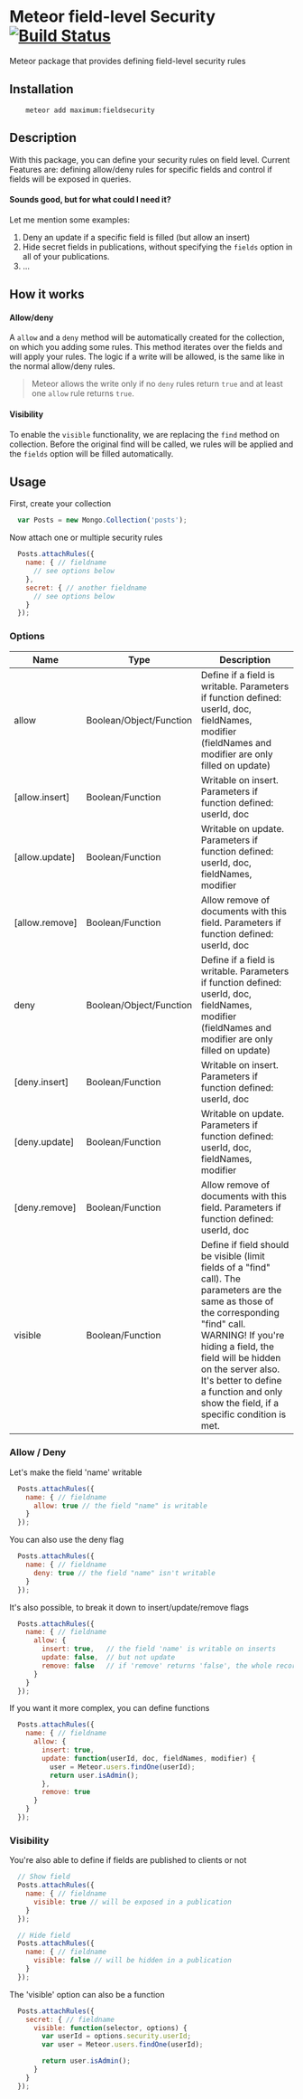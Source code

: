 # Meteor field-level Security [![Build Status](https://travis-ci.org/maximummeteor/fieldsecurity.svg)](https://travis-ci.org/maximummeteor/fieldsecurity)

Meteor package that provides defining field-level security rules

## Installation

```
    meteor add maximum:fieldsecurity
```

## Description

With this package, you can define your security rules on field level.
Current Features are: defining allow/deny rules for specific fields and control if fields will be exposed in queries.

#### Sounds good, but for what could I need it?
Let me mention some examples:
1. Deny an update if a specific field is filled (but allow an insert)
2. Hide secret fields in publications, without specifying the `fields` option in all of your publications.
3. ...


## How it works

#### Allow/deny
A `allow` and a `deny` method will be automatically created for the collection, on which you adding some rules. This method iterates over the fields and will apply your rules.
The logic if a write will be allowed, is the same like in the normal allow/deny rules.
> Meteor allows the write only if no `deny` rules return `true` and at least one `allow` rule returns `true`.

#### Visibility
To enable the `visible` functionality, we are replacing the `find` method on collection. Before the original find will be called, we rules will be applied and the `fields` option will be filled automatically.

## Usage

First, create your collection
```javascript
  var Posts = new Mongo.Collection('posts');
```

Now attach one or multiple security rules
```javascript  
  Posts.attachRules({
    name: { // fieldname
      // see options below
    },
    secret: { // another fieldname
      // see options below
    }
  });
```

### Options
|Name|Type|Description|
|----|----|-----------|
|allow|Boolean/Object/Function|Define if a field is writable. Parameters if function defined: userId, doc, fieldNames, modifier (fieldNames and modifier are only filled on update)|
|[allow.insert]|Boolean/Function|Writable on insert. Parameters if function defined: userId, doc|
|[allow.update]|Boolean/Function|Writable on update. Parameters if function defined: userId, doc, fieldNames, modifier|
|[allow.remove]|Boolean/Function|Allow remove of documents with this field. Parameters if function defined: userId, doc|
|deny|Boolean/Object/Function|Define if a field is writable. Parameters if function defined: userId, doc, fieldNames, modifier (fieldNames and modifier are only filled on update)|
|[deny.insert]|Boolean/Function|Writable on insert. Parameters if function defined: userId, doc|
|[deny.update]|Boolean/Function|Writable on update. Parameters if function defined: userId, doc, fieldNames, modifier|
|[deny.remove]|Boolean/Function|Allow remove of documents with this field. Parameters if function defined: userId, doc|
|visible|Boolean/Function|Define if field should be visible (limit fields of a "find" call). The parameters are the same as those of the corresponding "find" call. WARNING! If you're hiding a field, the field will be hidden on the server also. It's better to define a function and only show the field, if a specific condition is met.|

### Allow / Deny

Let's make the field 'name' writable
```javascript  
  Posts.attachRules({
    name: { // fieldname
      allow: true // the field "name" is writable
    }
  });
```

You can also use the deny flag
```javascript  
  Posts.attachRules({
    name: { // fieldname
      deny: true // the field "name" isn't writable
    }
  });
```

It's also possible, to break it down to insert/update/remove flags
```javascript  
  Posts.attachRules({
    name: { // fieldname
      allow: {
        insert: true,   // the field 'name' is writable on inserts
        update: false,  // but not update
        remove: false   // if 'remove' returns 'false', the whole record cannot be deleted if the field is filled
      }
    }
  });
```


If you want it more complex, you can define functions
```javascript  
  Posts.attachRules({
    name: { // fieldname
      allow: {
        insert: true,
        update: function(userId, doc, fieldNames, modifier) {
          user = Meteor.users.findOne(userId);
          return user.isAdmin();
        },
        remove: true
      }
    }
  });
```

### Visibility

You're also able to define if fields are published to clients or not
```javascript  
  // Show field
  Posts.attachRules({
    name: { // fieldname
      visible: true // will be exposed in a publication
    }
  });

  // Hide field
  Posts.attachRules({
    name: { // fieldname
      visible: false // will be hidden in a publication
    }
  });
```

The 'visible' option can also be a function
```javascript  
  Posts.attachRules({
    secret: { // fieldname
      visible: function(selector, options) {
        var userId = options.security.userId;
        var user = Meteor.users.findOne(userId);

        return user.isAdmin();
      }
    }
  });
```
